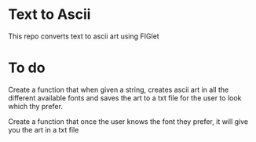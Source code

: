 # Text to Ascii

This repo converts text to ascii art using FIGlet

# To do

Create a function that when given a string, creates ascii art in all the different available fonts and saves the art to a txt file for the user to look which thy prefer. 

Create a function that once the user knows the font they prefer, it will give you the art in a txt file
